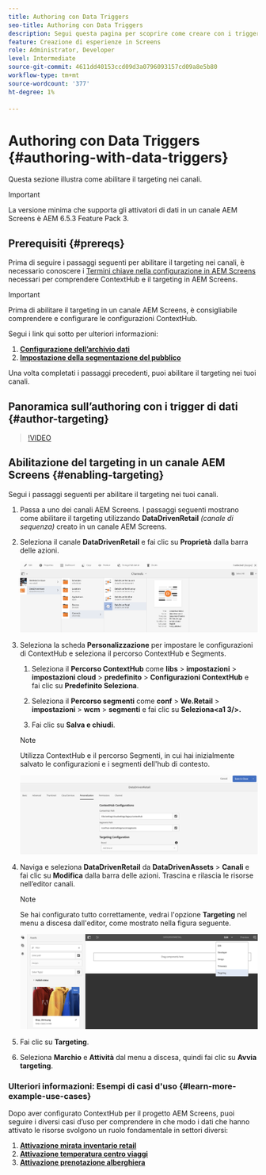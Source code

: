 ```yaml
---
title: Authoring con Data Triggers
seo-title: Authoring con Data Triggers
description: Segui questa pagina per scoprire come creare con i trigger di dati.
feature: Creazione di esperienze in Screens
role: Administrator, Developer
level: Intermediate
source-git-commit: 4611dd40153ccd09d3a0796093157cd09a8e5b80
workflow-type: tm+mt
source-wordcount: '377'
ht-degree: 1%

---
```



# Authoring con Data Triggers {#authoring-with-data-triggers}

Questa sezione illustra come abilitare il targeting nei canali.

>[!IMPORTANT]
>
>La versione minima che supporta gli attivatori di dati in un canale AEM Screens è AEM 6.5.3 Feature Pack 3.

## Prerequisiti {#prereqs}

Prima di seguire i passaggi seguenti per abilitare il targeting nei canali, è necessario conoscere i [Termini chiave nella configurazione in AEM Screens](configuring-context-hub.md) necessari per comprendere ContextHub e il targeting in AEM Screens.

>[!IMPORTANT]
>
>Prima di abilitare il targeting in un canale AEM Screens, è consigliabile comprendere e configurare le configurazioni ContextHub.

Segui i link qui sotto per ulteriori informazioni:

1. **[Configurazione dell’archivio dati](configuring-context-hub.md)**
1. **[Impostazione della segmentazione del pubblico](configuring-context-hub.md)**

Una volta completati i passaggi precedenti, puoi abilitare il targeting nei tuoi canali.

## Panoramica sull’authoring con i trigger di dati {#author-targeting}

>[!VIDEO](https://video.tv.adobe.com/v/31921)

## Abilitazione del targeting in un canale AEM Screens {#enabling-targeting}

Segui i passaggi seguenti per abilitare il targeting nei tuoi canali.

1. Passa a uno dei canali AEM Screens. I passaggi seguenti mostrano come abilitare il targeting utilizzando **DataDrivenRetail** *(canale di sequenza)* creato in un canale AEM Screens.

1. Seleziona il canale **DataDrivenRetail** e fai clic su **Proprietà** dalla barra delle azioni.

   ![screen_shot_2019-05-01at43332pm](assets/screen_shot_2019-05-01at43332pm.png)

1. Seleziona la scheda **Personalizzazione** per impostare le configurazioni di ContextHub e seleziona il percorso ContextHub e Segments.

   1. Seleziona il **Percorso ContextHub** come **libs** > **impostazioni** > **impostazioni cloud** > **predefinito** > **Configurazioni ContextHub** e fai clic su **Predefinito Seleziona**.

   1. Seleziona il **Percorso segmenti** come **conf** > **We.Retail** > **impostazioni** > **wcm** > **segmenti** e fai clic su **Seleziona&lt;a1 3/>.**

   1. Fai clic su **Salva e chiudi**.
   >[!NOTE]
   >
   >Utilizza ContextHub e il percorso Segmenti, in cui hai inizialmente salvato le configurazioni e i segmenti dell&#39;hub di contesto.

   ![screen_shot_2019-05-01at44030pm](assets/screen_shot_2019-05-01at44030pm.png)

1. Naviga e seleziona **DataDrivenRetail** da **DataDrivenAssets** > **Canali** e fai clic su **Modifica** dalla barra delle azioni. Trascina e rilascia le risorse nell’editor canali.

   >[!NOTE]
   >
   >Se hai configurato tutto correttamente, vedrai l&#39;opzione **Targeting** nel menu a discesa dall&#39;editor, come mostrato nella figura seguente.

   ![screen_shot_2019-05-01at44231pm](assets/screen_shot_2019-05-01at44231pm.png)

1. Fai clic su **Targeting**.

1. Seleziona **Marchio** e **Attività** dal menu a discesa, quindi fai clic su **Avvia targeting**.

### Ulteriori informazioni: Esempi di casi d&#39;uso {#learn-more-example-use-cases}

Dopo aver configurato ContextHub per il progetto AEM Screens, puoi seguire i diversi casi d’uso per comprendere in che modo i dati che hanno attivato le risorse svolgono un ruolo fondamentale in settori diversi:

1. **[Attivazione mirata inventario retail](retail-inventory-activation.md)**
1. **[Attivazione temperatura centro viaggi](local-temperature-activation.md)**
1. **[Attivazione prenotazione alberghiera](hospitality-reservation-activation.md)**
